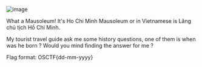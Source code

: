 ![image](https://github.com/1nv1sibl3/OS-CTF/assets/120787381/4560083f-0496-401c-9dc1-d5d72069fd13)

What a Mausoleum! It's Ho Chi Minh Mausoleum or in Vietnamese is Lăng chủ tịch Hồ Chí Minh.

My tourist travel guide ask me some history questions, one of them is when was he born ? Would you mind finding the answer for me ?

Flag format: OSCTF{dd-mm-yyyy}
